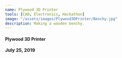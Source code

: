 ```yaml
---
name: Plywood 3D Printer
tools: [CAD, Electronics, Hackathon]
image: "/assets/images/Plywood3DPrinter/Benchy.jpg"
description: Making a wooden benchy.
---
```

#### <b>Plywood 3D Printer<b>
<p style="font-size:15px; padding: 0 0 1em 0;">July 25, 2019</p>